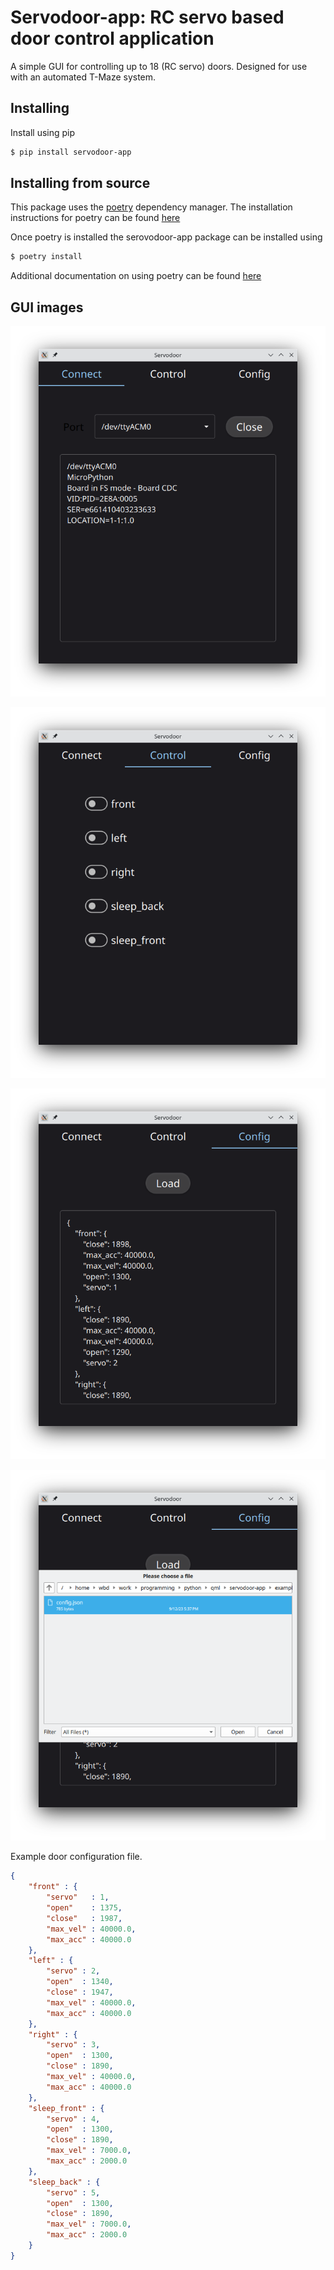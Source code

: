 # Servodoor-app: RC servo based door control application  

A simple GUI for controlling up to 18 (RC servo) doors. Designed for use
with an automated T-Maze system. 

## Installing
Install using pip 

```bash
$ pip install servodoor-app 
```

## Installing from source

This package uses the [poetry](https://python-poetry.org/) dependency manager.
The installation instructions for poetry can be found
[here](https://python-poetry.org/docs/#installation)

Once poetry is installed the serovodoor-app package can be installed using

```bash
$ poetry install
```
Additional documentation on using poetry can be found
[here](https://python-poetry.org/docs/)

## GUI images

![connect_tab](images/connect_tab.png)

![control_tab](images/control_tab.png)

![config_tab](images/config_tab.png)

![config_dialog](images/config_dialog.png)


Example door configuration file.
```json
{
    "front" : { 
        "servo"   : 1, 
        "open"    : 1375, 
        "close"   : 1987,
        "max_vel" : 40000.0,
        "max_acc" : 40000.0 
    }, 
    "left" : { 
        "servo" : 2,   
        "open"  : 1340, 
        "close" : 1947, 
        "max_vel" : 40000.0,
        "max_acc" : 40000.0 
    }, 
    "right" : { 
        "servo" : 3, 
        "open"  : 1300, 
        "close" : 1890,
        "max_vel" : 40000.0,
        "max_acc" : 40000.0 
    },
    "sleep_front" : { 
        "servo" : 4, 
        "open"  : 1300, 
        "close" : 1890,
        "max_vel" : 7000.0,
        "max_acc" : 2000.0 
    },
    "sleep_back" : { 
        "servo" : 5, 
        "open"  : 1300, 
        "close" : 1890,
        "max_vel" : 7000.0,
        "max_acc" : 2000.0 
    }
}
```

